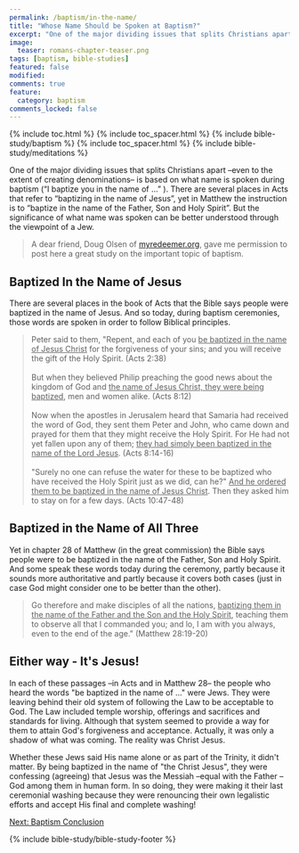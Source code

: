 ```yaml
---
permalink: /baptism/in-the-name/
title: "Whose Name Should be Spoken at Baptism?"
excerpt: "One of the major dividing issues that splits Christians apart –even to the extent of creating denominations– is based on what name is spoken during baptism (“I baptize you in the name of …” ). There are several places in Acts that refer to “baptizing in the name of Jesus”, yet in Matthew the instruction is to “baptize in the name of the Father, Son and Holy Spirit”. But the significance of what name was spoken can be better understood through the viewpoint of a Jew."
image: 
  teaser: romans-chapter-teaser.png
tags: [baptism, bible-studies]
featured: false
modified:
comments: true
feature:
  category: baptism
comments_locked: false
---
```


{% include toc.html %}
{% include toc_spacer.html %}
{% include bible-study/baptism %}
{% include toc_spacer.html %}
{% include bible-study/meditations %}

One of the major dividing issues that splits Christians apart –even to the extent of creating denominations– is based on what name is spoken during baptism (“I baptize you in the name of …” ). There are several places in Acts that refer to “baptizing in the name of Jesus”, yet in Matthew the instruction is to “baptize in the name of the Father, Son and Holy Spirit”. But the significance of what name was spoken can be better understood through the viewpoint of a Jew.

> A dear friend, Doug Olsen of <a href="http://myredeemer.org">myredeemer.org</a>, gave me permission to post here a great study on the important topic of baptism.

## Baptized In the Name of Jesus

There are several places in the book of Acts that the Bible says people were baptized in the name of Jesus. And so today, during baptism ceremonies, those words are spoken in order to follow Biblical principles.

> Peter said to them, "Repent, and each of you <u>be baptized in the name of Jesus Christ</u> for the forgiveness of your sins; and you will receive the gift of the Holy Spirit. (Acts 2:38)
<br /><br />
But when they believed Philip preaching the good news about the kingdom of God and <u>the name of Jesus Christ, they were being baptized</u>, men and women alike. (Acts 8:12)
<br /><br />
Now when the apostles in Jerusalem heard that Samaria had received the word of God, they sent them Peter and John, who came down and prayed for them that they might receive the Holy Spirit. For He had not yet fallen upon any of them; <u>they had simply been baptized in the name of the Lord Jesus</u>. (Acts 8:14-16)
<br /><br />
"Surely no one can refuse the water for these to be baptized who have received the Holy Spirit just as we did, can he?" <u>And he ordered them to be baptized in the name of Jesus Christ</u>. Then they asked him to stay on for a few days. (Acts 10:47-48)

## Baptized in the Name of All Three

Yet in chapter 28 of Matthew (in the great commission) the Bible says people were to be baptized in the name of the Father, Son and Holy Spirit. And some speak these words today during the ceremony, partly because it sounds more authoritative and partly because it covers both cases (just in case God might consider one to be better than the other).

> Go therefore and make disciples of all the nations, <u>baptizing them in the name of the Father and the Son and the Holy Spirit</u>, teaching them to observe all that I commanded you; and lo, I am with you always, even to the end of the age." (Matthew 28:19-20)

## Either way - It's Jesus!

In each of these passages –in Acts and in Matthew 28– the people who heard the words "be baptized in the name of ..." were Jews. They were leaving behind their old system of following the Law to be acceptable to God. The Law included temple worship, offerings and sacrifices and standards for living. Although that system seemed to provide a way for them to attain God's forgiveness and acceptance. Actually, it was only a shadow of what was coming. The reality was Christ Jesus.

Whether these Jews said His name alone or as part of the Trinity, it didn't matter. By being baptized in the name of "the Christ Jesus", they were confessing (agreeing) that Jesus was the Messiah –equal with the Father –God among them in human form. In so doing, they were making it their last ceremonial washing because they were renouncing their own legalistic efforts and accept His final and complete washing!

<a href="{{ site.url }}/baptism/summary/">Next: Baptism Conclusion</a>

{% include bible-study/bible-study-footer %}
